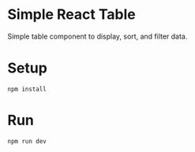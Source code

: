 # Simple React Table

Simple table component to display, sort, and filter data.

# Setup

```
npm install
```

# Run

```
npm run dev
```
